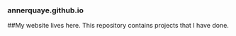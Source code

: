 ### annerquaye.github.io

##My website lives here. This repository contains projects that I have done.

